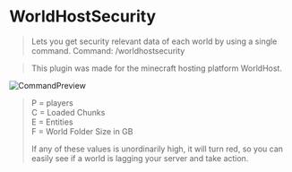# WorldHostSecurity

> Lets you get security relevant data of each world by using a single command.
> Command: /worldhostsecurity

> This plugin was made for the minecraft hosting platform WorldHost.

![CommandPreview](https://cdn.discordapp.com/attachments/1262622028213780501/1262853976030973972/image.png?ex=66981bea&is=6696ca6a&hm=e2f90d530909e95a5f4489bd8d6953dd3ef377dbdbdaca1af1b5f7f445f506d2&)
> P = players \
> C = Loaded Chunks \
> E = Entities \
> F = World Folder Size in GB
> 
> If any of these values is unordinarily high, it will turn red, so you can easily see if a world is lagging your server and take action.